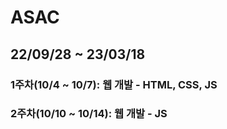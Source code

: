 # ASAC

## 22/09/28 ~ 23/03/18

### 1주차(10/4 ~ 10/7): 웹 개발 - HTML, CSS, JS

### 2주차(10/10 ~ 10/14): 웹 개발 - JS
